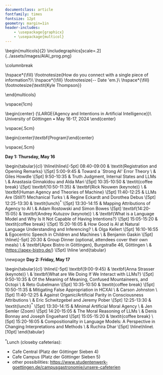 ```yaml
---
documentclass: article
fontfamily: times
fontsize: 12pt
geometry: margin=1in
header-includes:
    - \usepackage{graphicx}
    - \usepackage{multicol}
---
```


\begin{multicols}{2}
\includegraphics[scale=.2]{../assets/images/AIAI_prog.png} 

\columnbreak 

\hspace*{\fill} \footnotesize{How do you connect with a single piece of information?}\\
\hspace*{\fill} \footnotesize{-- Date 'em.}\\
\hspace*{\fill} \footnotesize{\textit{Kyle Thompson}}

\end{multicols}

\vspace{1cm}

\begin{center}
{\LARGE{Agency and Intentions in Artificial Intelligence}}\\
University of Göttingen $\bullet$
May 16-17, 2024
\end{center}

\vspace{.5cm}

\begin{center}\textbf{Program}\end{center}

\vspace{.5cm}

**Day 1: Thursday, May 16**

\begin{tabular}{cl}
\hline\hline\\[-5pt]
08:40-09:00 & \textit{Registration and Opening Remarks} \\[5pt]
5:00-9:45 & Toward a `Strong AI' Error Theory \\
& Giles Howdle \\[5pt]
9:50-10:35 & Truth Judgment, Internal States and LLMs \\
& Anastasia Ginnakidou and Alda Mari \\[5pt]
10:35-10:50 & \textit{coffee break} \\[5pt]
\textbf{10:50-11:35} & \textbf{Rick Nouwen (keynote)} \\
& \textbf{Human Agency and Theories of Machine} \\[5pt]
11:40-12:25 & LLMs Are (Still?) Mechanical Turks \\
& Regine Eckardt and Dorothea Debus \\[5pt]
12:25-13:30 & \textit{lunch}$^*$ \\[5pt]
13:30-14:15 & Mapping Attributions of Agency to AI \\
& Adam Rostowski and Simon Bowes \\[5pt]
\textbf{14:20-15:05} & \textbf{Andrey Kutuzov (keynote)} \\
& \textbf{What is a Language Model and Why Is It Not Capable of Having Intentions?} \\[5pt]
15:05-15:20 & \textit{coffee break} \\[5pt]
15:20-16:05 & How Good is AI at Natural Language Understanding and Inferencing? \\
& Olga Kellert \\[5pt]
16:10-16:55 & Egocentric Speech in Children and Machines \\
& Benjamin Gaskin \\[5pt]
\hline\\[-5pt]
20:30 & Group Dinner (optional, attendees cover their own meals) \\
& \textbf{Apex Bistro in Göttingen}, Burgstraße 46, Göttingen \\
& (https://apex-bistro.de/) \\[5pt]
\hline
\end{tabular}


\newpage
**Day 2:  Friday, May 17**

\begin{tabular}{cl}
\hline\\[-5pt]
\textbf{9:00-9:45} & \textbf{Anna Strasser (keynote)} \\
& \textbf{What are We Doing If We Interact with LLMs?} \\[5pt]
9:50-10:35 & Of the Meaning of Meaning, Confused Mountaineers, and Octopi \\
& Reto Gubelmann \\[5pt]
10:35-10:50 & \textit{coffee break} \\[5pt]
10:50-11:35 & Mitigating False Appropriation in HCXAI \\
& Carson Johnston \\[5pt]
11:40-12:25 & Against Organic/Artificial Parity in Consciousness Attributions \\
& Eric Schwitzgebel and Jeremy Pober \\[5pt]
12:25-13:30 & \textit{lunch}$^*$ \\[5pt]
13:30-14:15 & Minimal Artificial Moral Agency \\
& Jen Semler (Zoom) \\[5pt]
14:20-15:05 & The Moral Reasoning of LLMs \\
& Denis Bonnay and Joseph Enguehard \\[5pt]
15:05-15:20 & \textit{coffee break} \\[5pt]
15:20-16:05 & Compositionality in Language Models: A Perspective in Changing Interpretations and Methods \\
& Ruchira Dhar \\[5pt]
\hline\hline\\[10pt]
\end{tabular}


$^*$Lunch (closeby cafeterias):

* Cafe Central (Platz der Göttinger Sieben 4)
* Cafe Campus (Platz der Göttinger Sieben 5)
* other possibilities: https://www.studentenwerk-goettingen.de/campusgastronomie/unsere-cafeterien


